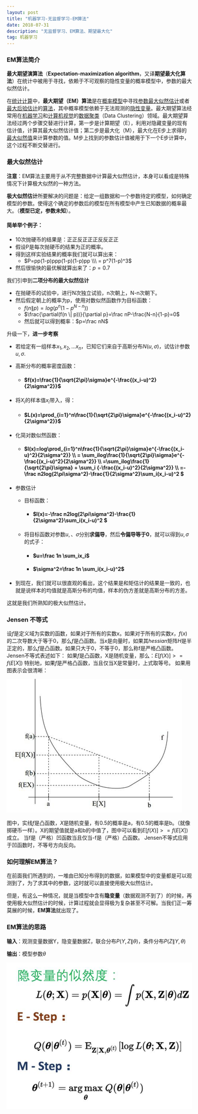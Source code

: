 ```yaml
---
layout: post
title: "机器学习-无监督学习-EM算法"
date: 2018-07-31
description: "无监督学习、EM算法、期望最大化"
tag: 机器学习 
---
```


### EM算法简介

**最大期望演算法**（**Expectation-maximization algorithm**，又译**期望最大化算法**）在统计中被用于寻找，依赖于不可观察的隐性变量的概率模型中，参数的最大似然估计。

在[统计](https://zh.wikipedia.org/wiki/%E7%BB%9F%E8%AE%A1)[计算](https://zh.wikipedia.org/wiki/%E8%AE%A1%E7%AE%97)中，**最大期望（EM）算法**是在[概率模型](https://zh.wikipedia.org/wiki/%E6%A6%82%E7%8E%87%E6%A8%A1%E5%9E%8B)中寻找[参数](https://zh.wikipedia.org/wiki/%E5%8F%82%E6%95%B0)[最大似然估计](https://zh.wikipedia.org/wiki/%E6%9C%80%E5%A4%A7%E4%BC%BC%E7%84%B6%E4%BC%B0%E8%AE%A1)或者[最大后验估计](https://zh.wikipedia.org/w/index.php?title=%E6%9C%80%E5%A4%A7%E5%90%8E%E9%AA%8C%E4%BC%B0%E8%AE%A1&action=edit&redlink=1)的[算法](https://zh.wikipedia.org/wiki/%E7%AE%97%E6%B3%95)，其中概率模型依赖于无法观测的[隐性变量](https://zh.wikipedia.org/w/index.php?title=%E9%9A%90%E6%80%A7%E5%8F%98%E9%87%8F&action=edit&redlink=1)。最大期望算法经常用在[机器学习](https://zh.wikipedia.org/wiki/%E6%9C%BA%E5%99%A8%E5%AD%A6%E4%B9%A0)和[计算机视觉](https://zh.wikipedia.org/wiki/%E8%AE%A1%E7%AE%97%E6%9C%BA%E8%A7%86%E8%A7%89)的[数据聚类](https://zh.wikipedia.org/wiki/%E6%95%B0%E6%8D%AE%E8%81%9A%E7%B1%BB)（Data Clustering）领域。最大期望算法经过两个步骤交替进行计算，第一步是计算期望（E），利用对隐藏变量的现有估计值，计算其最大似然估计值；第二步是最大化（M），最大化在E步上求得的[最大似然值](https://zh.wikipedia.org/wiki/%E6%9C%80%E5%A4%A7%E4%BC%BC%E7%84%B6%E4%BC%B0%E8%AE%A1)来计算参数的值。M步上找到的参数估计值被用于下一个E步计算中，这个过程不断交替进行。



### 最大似然估计

**注意**：EM算法主要用于从不完整数据中计算最大似然估计，本身可以看成是特殊情况下计算极大似然的一种方法。 

**极大似然估计**所要解决的问题是：给定一组数据和一个参数待定的模型，如何确定模型的参数。使得这个确定的参数后的模型在所有模型中产生已知数据的概率最大。（**模型已定，参数未知**）。



#### **简单举个例子**：

- 10次抛硬币的结果是：正正反正正正反反正正
- 假设P是每次抛硬币的结果为正的概率。
- 得到这样实验结果的概率我们就可以算出来：
  - $P=pp(1-p)ppp(1-p)(1-p)pp \\\ = p^7(1-p)^3$
- 然后很愉快的最优解就算出来了：$p=0.7$

我们引申到**二项分布的最大似然估计**

- 在抛硬币的试验中，进行N次独立试验，n次朝上，N-n次朝下。
- 然后假定朝上的概率为p，使用对数似然函数作为目标函数：
  - $f(n \| p)=log(p^n(1-p^{N-n}))$
  - $\frac{\partial(f(n \| p))}{\partial p}=\frac nP-\frac{N-n}{1-p}=0$
  - 然后就可以得到概率：$p=\frac nN$

升级一下，**进一步考察**

- 若给定有一组样本$x_1,x_2,...x_n$，已知它们来自于高斯分布$N(u,\sigma)$，试估计参数$u, \sigma$.

- 高斯分布的概率密度函数：

  - #### $f(x)=\frac{1}{\sqrt{2\pi}\sigma}e^{-\frac{(x_i-u)^2}{2\sigma^2}}$

- 将$X_i$的样本值$x_i$带入，得：

  - #### $L(x)=\prod_{i=1}^n\frac{1}{\sqrt{2\pi}\sigma}e^{-\frac{(x_i-u)^2}{2\sigma^2}}$

- 化简对数似然函数：

  - #### $l(x)=log\prod_{i=1}^n\frac{1}{\sqrt{2\pi}\sigma}e^{-\frac{(x_i-u)^2}{2\sigma^2}} \\\ = \sum_ilog\frac{1}{\sqrt{2\pi}\sigma}e^{-\frac{(x_i-u)^2}{2\sigma^2}} \\\ =\sum_ilog\frac{1}{\sqrt{2\pi}\sigma} + \sum_i {-\frac{(x_i-u)^2}{2\sigma^2}} \\\ =-\frac n2log(2\pi\sigma^2)-\frac{1}{2\sigma^2}\sum_i(x_i-u)^2 $

- 参数估计

  - 目标函数：

    - #### $l(x)=-\frac n2log(2\pi\sigma^2)-\frac{1}{2\sigma^2}\sum_i(x_i-u)^2 $

  - 将目标函数对参数$u,、\sigma$分别**求偏导**，然后**令偏导等于0**，就可以得到$u,\sigma$的式子：

    - #### $u=\frac 1n \sum_ix_i$

    - #### $\sigma^2=\frac 1n \sum_i(x_i-u)^2$

- 到现在，我们就可以很直观的看出，这个结果是和矩估计的结果是一致的，也就是说样本的均值就是高斯分布的均值，样本的伪方差就是高斯分布的方差。

这就是我们所熟知的极大似然估计。



### Jensen 不等式

设$f$是定义域为实数的函数，如果对于所有的实数$x$。如果对于所有的实数$x$，$f(x)$的二次导数大于等于0，那么$f$是凸函数。当$x$是向量时，如果其$hessian$矩阵$H$是半正定的，那么$f$是凸函数。如果只大于0，不等于0，那么称f是严格凸函数。
 Jensen不等式表述如下：
 如果$f$是凸函数，X是随机变量，那么：$E[f(X)]>=f(E[X])$
 特别地，如果$f$是严格凸函数，当且仅当X是常量时，上式取等号。
 如果用图表示会很清晰：

![images](/images/ml/38.png)

图中，实线$f$是凸函数，$X$是随机变量，有0.5的概率是a，有0.5的概率是b。（就像掷硬币一样）。X的期望值就是a和b的中值了，图中可以看到$E[f(X)]>=f(E[X])$成立。
 当f是（严格）凹函数当且仅当-f是（严格）凸函数。
 Jensen不等式应用于凹函数时，不等号方向反向。



### 如何理解EM算法？

在前面我们所遇到的，一堆由已知分布得到的数据，如果模型中的变量都是可以观测到了，为了求其中的参数，这时就可以直接使用极大似然估计。

但是，有这么一种情况，就是当模型中含有**隐变量**（数据观测不到了）的时候，再使用极大似然估计的时候，计算过程就会显得极为复杂甚至不可解。当我们正一筹莫展的时候，**EM算法**就出现了。



### EM算法的思路

**输入**：观测变量数据Y，隐变量数据Z，联合分布$P(Y,Z \| \theta)$，条件分布$P(Z \| Y,\theta)$

**输出**：模型参数$\theta$

![images](/images/ml/40.png)



